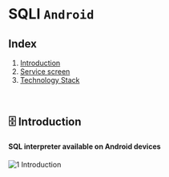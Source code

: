 # SQLI `Android`

## Index

1. [Introduction](#-Introduction)
2. [Service screen](#-Service-screen)
3. [Technology Stack](#-Technology-Stack)

<br>

## 🗄️ Introduction

#### SQL interpreter available on Android devices

![1  Introduction](https://github.com/Nter-developer/sql-interpreter-android/assets/59863112/17c4930d-3f6e-4f21-b6ec-a945b14318ad)

<!--
## 💻 Service screen
## 🛠️ Technology Stack
-->
